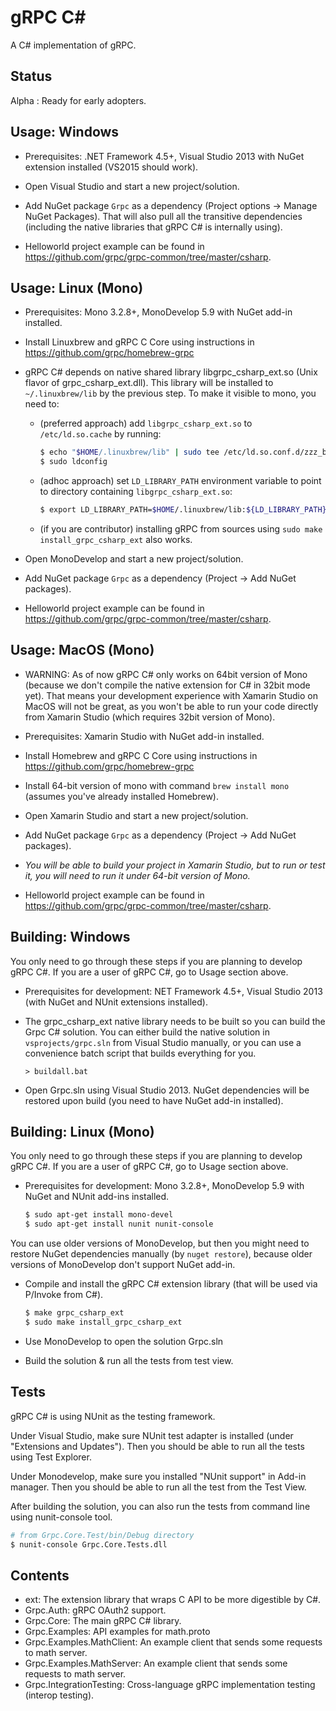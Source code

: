 gRPC C#
=======

A C# implementation of gRPC.

Status
------

Alpha : Ready for early adopters.

Usage: Windows
--------------

- Prerequisites: .NET Framework 4.5+, Visual Studio 2013 with NuGet extension installed (VS2015 should work).

- Open Visual Studio and start a new project/solution.

- Add NuGet package `Grpc` as a dependency (Project options -> Manage NuGet Packages).
  That will also pull all the transitive dependencies (including the native libraries that
  gRPC C# is internally using).

- Helloworld project example can be found in https://github.com/grpc/grpc-common/tree/master/csharp.

Usage: Linux (Mono)
--------------

- Prerequisites: Mono 3.2.8+, MonoDevelop 5.9 with NuGet add-in installed.

- Install Linuxbrew and gRPC C Core using instructions in https://github.com/grpc/homebrew-grpc

- gRPC C# depends on native shared library libgrpc_csharp_ext.so (Unix flavor of grpc_csharp_ext.dll).
  This library will be installed to `~/.linuxbrew/lib` by the previous step.
  To make it visible to mono, you need to:

  - (preferred approach) add `libgrpc_csharp_ext.so` to `/etc/ld.so.cache` by running:

    ```sh
    $ echo "$HOME/.linuxbrew/lib" | sudo tee /etc/ld.so.conf.d/zzz_brew_lib.conf
    $ sudo ldconfig
    ```

  - (adhoc approach) set `LD_LIBRARY_PATH` environment variable to point to directory containing `libgrpc_csharp_ext.so`:

    ```sh
    $ export LD_LIBRARY_PATH=$HOME/.linuxbrew/lib:${LD_LIBRARY_PATH}
    ```
  - (if you are contributor) installing gRPC from sources using `sudo make install_grpc_csharp_ext` also works.

- Open MonoDevelop and start a new project/solution.

- Add NuGet package `Grpc` as a dependency (Project -> Add NuGet packages).

- Helloworld project example can be found in https://github.com/grpc/grpc-common/tree/master/csharp.

Usage: MacOS (Mono)
--------------

- WARNING: As of now gRPC C# only works on 64bit version of Mono (because we don't compile
  the native extension for C# in 32bit mode yet). That means your development experience
  with Xamarin Studio on MacOS will not be great, as you won't be able to run your
  code directly from Xamarin Studio (which requires 32bit version of Mono).

- Prerequisites: Xamarin Studio with NuGet add-in installed.

- Install Homebrew and gRPC C Core using instructions in https://github.com/grpc/homebrew-grpc

- Install 64-bit version of mono with command `brew install mono` (assumes you've already installed Homebrew).

- Open Xamarin Studio and start a new project/solution.

- Add NuGet package `Grpc` as a dependency (Project -> Add NuGet packages).

- *You will be able to build your project in Xamarin Studio, but to run or test it,
  you will need to run it under 64-bit version of Mono.*

- Helloworld project example can be found in https://github.com/grpc/grpc-common/tree/master/csharp.

Building: Windows
-----------------

You only need to go through these steps if you are planning to develop gRPC C#.
If you are a user of gRPC C#, go to Usage section above.

- Prerequisites for development: NET Framework 4.5+, Visual Studio 2013 (with NuGet and NUnit extensions installed).

- The grpc_csharp_ext native library needs to be built so you can build the Grpc C# solution. You can 
  either build the native solution in `vsprojects/grpc.sln` from Visual Studio manually, or you can use
  a convenience batch script that builds everything for you.

  ```
  > buildall.bat
  ```

- Open Grpc.sln using Visual Studio 2013. NuGet dependencies will be restored
  upon build (you need to have NuGet add-in installed).


Building: Linux (Mono)
----------------------

You only need to go through these steps if you are planning to develop gRPC C#.
If you are a user of gRPC C#, go to Usage section above.

- Prerequisites for development: Mono 3.2.8+, MonoDevelop 5.9 with NuGet and NUnit add-ins installed.

  ```sh
  $ sudo apt-get install mono-devel
  $ sudo apt-get install nunit nunit-console
  ```

You can use older versions of MonoDevelop, but then you might need to restore
NuGet dependencies manually (by `nuget restore`), because older versions of MonoDevelop
don't support NuGet add-in.

- Compile and install the gRPC C# extension library (that will be used via
  P/Invoke from C#).
  ```sh
  $ make grpc_csharp_ext
  $ sudo make install_grpc_csharp_ext
  ```

- Use MonoDevelop to open the solution Grpc.sln

- Build the solution & run all the tests from test view.

Tests
-----

gRPC C# is using NUnit as the testing framework.

Under Visual Studio, make sure NUnit test adapter is installed (under "Extensions and Updates").
Then you should be able to run all the tests using Test Explorer.

Under Monodevelop, make sure you installed "NUnit support" in Add-in manager.
Then you should be able to run all the test from the Test View.

After building the solution, you can also run the tests from command line 
using nunit-console tool.
```sh
# from Grpc.Core.Test/bin/Debug directory
$ nunit-console Grpc.Core.Tests.dll
```

Contents
--------

- ext:
  The extension library that wraps C API to be more digestible by C#.
- Grpc.Auth:
  gRPC OAuth2 support.
- Grpc.Core:
  The main gRPC C# library.
- Grpc.Examples:
  API examples for math.proto
- Grpc.Examples.MathClient:
  An example client that sends some requests to math server.
- Grpc.Examples.MathServer:
  An example client that sends some requests to math server.
- Grpc.IntegrationTesting:
  Cross-language gRPC implementation testing (interop testing).
